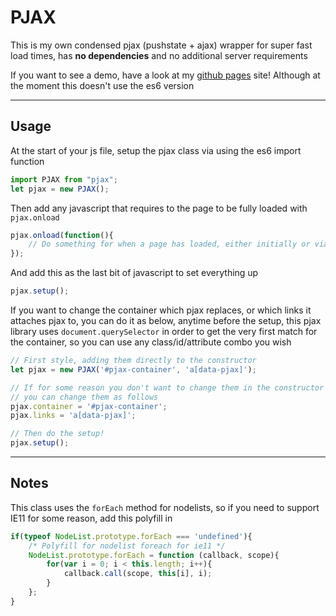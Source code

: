 # PJAX
This is my own condensed pjax (pushstate + ajax) wrapper for super fast load times, has **no dependencies** and no additional server requirements

If you want to see a demo, have a look at my [github pages](https://lopeax.github.io/) site! Although at the moment this doesn't use the es6 version

---

## Usage
At the start of your js file, setup the pjax class via using the es6 import function

```javascript
import PJAX from "pjax";
let pjax = new PJAX();
```

Then add any javascript that requires to the page to be fully loaded with `pjax.onload`

```javascript
pjax.onload(function(){
    // Do something for when a page has loaded, either initially or via pjax!
});
```

And add this as the last bit of javascript to set everything up

```javascript
pjax.setup();
```

If you want to change the container which pjax replaces, or which links it attaches pjax to, you can do it as below, anytime before the setup, this pjax library uses `document.querySelector` in order to get the very first match for the container, so you can use any class/id/attribute combo you wish

```javascript
// First style, adding them directly to the constructor
let pjax = new PJAX('#pjax-container', 'a[data-pjax]');

// If for some reason you don't want to change them in the constructor
// you can change them as follows
pjax.container = '#pjax-container';
pjax.links = 'a[data-pjax]';

// Then do the setup!
pjax.setup();
```

---

## Notes
This class uses the `forEach` method for nodelists, so if you need to support IE11 for some reason, add this polyfill in
```javascript
if(typeof NodeList.prototype.forEach === 'undefined'){
    /* Polyfill for nodelist foreach for ie11 */		
    NodeList.prototype.forEach = function (callback, scope){
        for(var i = 0; i < this.length; i++){
            callback.call(scope, this[i], i);
        }
    };
}
```
